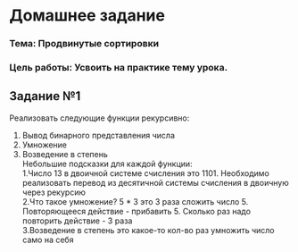# Домашнее задание
### Тема: Продвинутые сортировки
### Цель работы: Усвоить на практике тему урока.
## Задание №1
Реализовать следующие функции рекурсивно:
1. Вывод бинарного представления числа
2. Умножение
3. Возведение в степень   
Небольшие подсказки для каждой функции:   
1.Число 13 в двоичной системе счисления это 1101. Необходимо реализовать перевод из десятичной системы счисления в двоичную через рекурсию   
2.Что такое умножение? 5 * 3 это 3 раза сложить число 5. Повторяющееся действие - прибавить 5. Сколько раз надо повторить действие - 3 раза   
3.Возведение в степень это какое-то кол-во раз умножить число само на себя   
